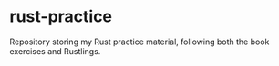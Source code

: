 # rust-practice
Repository storing my Rust practice material, following both the book exercises and Rustlings.
